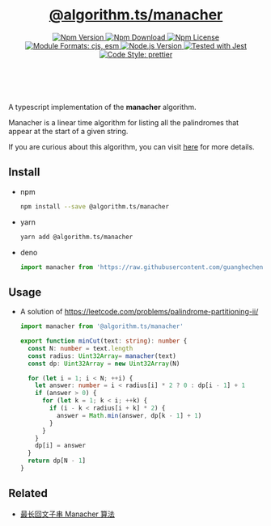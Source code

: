 <header>
  <h1 align="center">
    <a href="https://github.com/guanghechen/algorithm.ts/tree/release-2.x.x/packages/manacher#readme">@algorithm.ts/manacher</a>
  </h1>
  <div align="center">
    <a href="https://www.npmjs.com/package/@algorithm.ts/manacher">
      <img
        alt="Npm Version"
        src="https://img.shields.io/npm/v/@algorithm.ts/manacher.svg"
      />
    </a>
    <a href="https://www.npmjs.com/package/@algorithm.ts/manacher">
      <img
        alt="Npm Download"
        src="https://img.shields.io/npm/dm/@algorithm.ts/manacher.svg"
      />
    </a>
    <a href="https://www.npmjs.com/package/@algorithm.ts/manacher">
      <img
        alt="Npm License"
        src="https://img.shields.io/npm/l/@algorithm.ts/manacher.svg"
      />
    </a>
    <a href="#install">
      <img
        alt="Module Formats: cjs, esm"
        src="https://img.shields.io/badge/module_formats-cjs%2C%20esm-green.svg"
      />
    </a>
    <a href="https://github.com/nodejs/node">
      <img
        alt="Node.js Version"
        src="https://img.shields.io/node/v/@algorithm.ts/manacher"
      />
    </a>
    <a href="https://github.com/facebook/jest">
      <img
        alt="Tested with Jest"
        src="https://img.shields.io/badge/tested_with-jest-9c465e.svg"
      />
    </a>
    <a href="https://github.com/prettier/prettier">
      <img
        alt="Code Style: prettier"
        src="https://img.shields.io/badge/code_style-prettier-ff69b4.svg?style=flat-square"
      />
    </a>
  </div>
</header>
<br/>


A typescript implementation of the **manacher** algorithm.

Manacher is a linear time algorithm for listing all the palindromes that appear
at the start of a given string.

If you are curious about this algorithm, you can visit [here][manacher] for more details.


## Install

* npm

  ```bash
  npm install --save @algorithm.ts/manacher
  ```

* yarn

  ```bash
  yarn add @algorithm.ts/manacher
  ```

* deno

  ```typescript
  import manacher from 'https://raw.githubusercontent.com/guanghechen/algorithm.ts/main/packages/manacher/src/index.ts'
  ```

## Usage

* A solution of https://leetcode.com/problems/palindrome-partitioning-ii/

  ```typescript
  import manacher from '@algorithm.ts/manacher'

  export function minCut(text: string): number {
    const N: number = text.length
    const radius: Uint32Array= manacher(text)
    const dp: Uint32Array = new Uint32Array(N)

    for (let i = 1; i < N; ++i) {
      let answer: number = i < radius[i] * 2 ? 0 : dp[i - 1] + 1
      if (answer > 0) {
        for (let k = 1; k < i; ++k) {
          if (i - k < radius[i + k] * 2) {
            answer = Math.min(answer, dp[k - 1] + 1)
          }
        }
      }
      dp[i] = answer
    }
    return dp[N - 1]
  }
  ```


## Related

* [最长回文子串 Manacher 算法][manacher]


[homepage]: https://github.com/guanghechen/algorithm.ts/tree/release-2.x.x/packages/manacher#readme
[manacher]: https://me.guanghechen.com/post/algorithm/string/manacher/